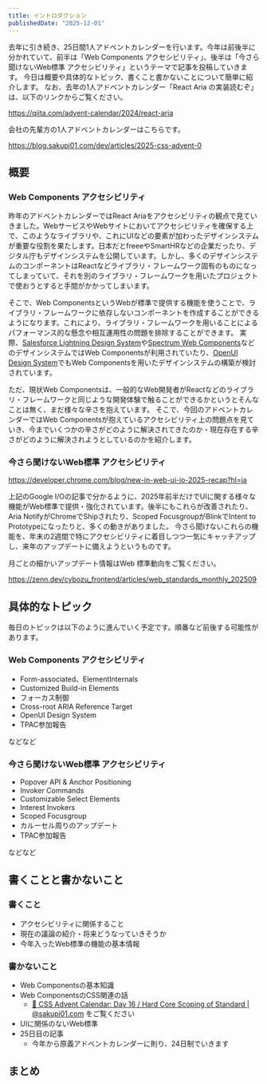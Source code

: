 ```yaml
---
title: イントロダクション
publishedDate: "2025-12-01"
---
```


去年に引き続き、25日間1人アドベントカレンダーを行います。今年は前後半に分かれていて、前半は「Web Components アクセシビリティ」、後半は「今さら聞けないWeb標準 アクセシビリティ」というテーマで記事を投稿していきます。
今日は概要や具体的なトピック、書くこと書かないことについて簡単に紹介します。
なお、去年の1人アドベントカレンダー「React Aria の実装読むぞ」は、以下のリンクからご覧ください。

https://qiita.com/advent-calendar/2024/react-aria

会社の先輩方の1人アドベントカレンダーはこちらです。

https://blog.sakupi01.com/dev/articles/2025-css-advent-0

## 概要

### Web Components アクセシビリティ

昨年のアドベントカレンダーではReact Ariaをアクセシビリティの観点で見ていきました。WebサービスやWebサイトにおいてアクセシビリティを確保する上で、このようなライブラリや、これにUIなどの要素が加わったデザインシステムが重要な役割を果たします。日本だとfreeeやSmartHRなどの企業だったり、デジタル庁もデザインシステムを公開しています。しかし、多くのデザインシステムのコンポーネントはReactなどライブラリ・フレームワーク固有のものになってしまっていて、それを別のライブラリ・フレームワークを用いたプロジェクトで使おうとすると手間がかかってしまいます。

そこで、Web ComponentsというWebが標準で提供する機能を使うことで、ライブラリ・フレームワークに依存しないコンポーネントを作成することができるようになります。これにより、ライブラリ・フレームワークを用いることによるパフォーマンス的な懸念や相互運用性の問題を排除することができます。
実際、[Salesforce Lightning Design System](https://www.lightningdesignsystem.com/2e1ef8501/p/85bd85-lightning-design-system-2)や[Spectrum Web Components](https://opensource.adobe.com/spectrum-web-components/)などのデザインシステムではWeb Componentsが利用されていたり、[OpenUI Design System](https://github.com/openui/design-system)でもWeb Componentsを用いたデザインシステムの構築が検討されています。

ただ、現状Web Componentsは、一般的なWeb開発者がReactなどのライブラリ・フレームワークと同じような開発体験で触ることができるかというとそんなことは無く、まだ様々な辛さを抱えています。
そこで、今回のアドベントカレンダーではWeb Componentsが抱えているアクセシビリティ上の問題点を見ていき、今までいくつかの辛さがどのように解決されてきたのか・現在存在する辛さがどのように解決されようとしているのかを紹介します。

### 今さら聞けないWeb標準 アクセシビリティ

https://developer.chrome.com/blog/new-in-web-ui-io-2025-recap?hl=ja

上記のGoogle I/Oの記事で分かるように、2025年前半だけでUIに関する様々な機能がWeb標準で提供・強化されています。後半にもこれらが改善されたり、Aria NotifyがChromeでShipされたり、Scoped FocusgroupがBlinkでIntent to Prototypeになったりと、多くの動きがありました。
今さら聞けないこれらの機能を、年末の2週間で特にアクセシビリティに着目しつつ一気にキャッチアップし、来年のアップデートに備えようというものです。

月ごとの細かいアップデート情報はWeb 標準動向をご覧ください。

https://zenn.dev/cybozu_frontend/articles/web_standards_monthly_202509

## 具体的なトピック

毎日のトピックは以下のように進んでいく予定です。順番など前後する可能性があります。

### Web Components アクセシビリティ

- Form-associated、ElementInternals
- Customized Build-in Elements
- フォーカス制御
- Cross-root ARIA Reference Target
- OpenUI Design System
- TPAC参加報告

などなど

### 今さら聞けないWeb標準 アクセシビリティ

- Popover API & Anchor Positioning
- Invoker Commands
- Customizable Select Elements
- Interest Invokers
- Scoped Focusgroup
- カルーセル周りのアップデート
- TPAC参加報告

などなど

## 書くことと書かないこと

### 書くこと

- アクセシビリティに関係すること
- 現在の議論の紹介・将来どうなっていきそうか
- 今年入ったWeb標準の機能の基本情報

### 書かないこと

- Web Componentsの基本知識
- Web ComponentsのCSS関連の話
  - [🎨 CSS Advent Calendar: Day 16 / Hard Core Scoping of Standard | @sakupi01.com](https://blog.sakupi01.com/dev/articles/2025-css-advent-16/) をご覧ください
- UIに関係のないWeb標準
- 25日目の記事
  - 今年から原義アドベントカレンダーに則り、24日制でいきます

## まとめ
